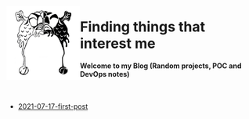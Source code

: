 <a href="https://thraddash.github.io"><img align="left" src="https://raw.githubusercontent.com/thraddash/thraddash.github.io/master/avatar/light-dark-avatar.png"  height="150" width="150" /></a>

# Finding things that interest me

#### Welcome to my Blog (Random projects, POC and DevOps notes)
<br/>

* [2021-07-17-first-post](posts/2021-07-17-first-post.md)   

<link rel="shortcut icon" type="image/x-icon" href="https://raw.githubusercontent.com/thraddash/thraddash.github.io/master/icons/favicon.ico">
